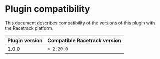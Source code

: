# Plugin compatibility
This document describes compatibility of the versions of this plugin with the Racetrack platform.

| Plugin version | Compatible Racetrack version |
|----------------|------------------------------|
| 1.0.0          | `> 2.20.0`                   |
